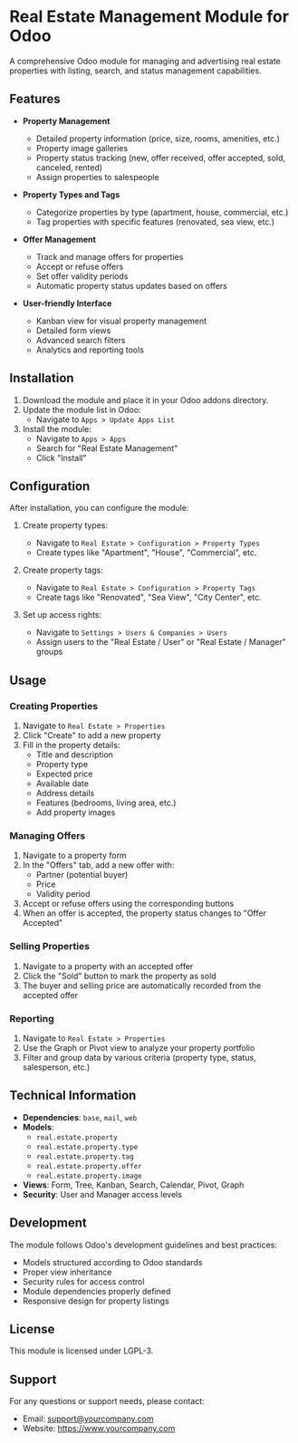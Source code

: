 # Real Estate Management Module for Odoo

A comprehensive Odoo module for managing and advertising real estate properties with listing, search, and status management capabilities.

## Features

- **Property Management**
  - Detailed property information (price, size, rooms, amenities, etc.)
  - Property image galleries
  - Property status tracking (new, offer received, offer accepted, sold, canceled, rented)
  - Assign properties to salespeople

- **Property Types and Tags**
  - Categorize properties by type (apartment, house, commercial, etc.)
  - Tag properties with specific features (renovated, sea view, etc.)

- **Offer Management**
  - Track and manage offers for properties
  - Accept or refuse offers
  - Set offer validity periods
  - Automatic property status updates based on offers

- **User-friendly Interface**
  - Kanban view for visual property management
  - Detailed form views
  - Advanced search filters
  - Analytics and reporting tools

## Installation

1. Download the module and place it in your Odoo addons directory.
2. Update the module list in Odoo:
   - Navigate to `Apps > Update Apps List`
3. Install the module:
   - Navigate to `Apps > Apps`
   - Search for "Real Estate Management"
   - Click "Install"

## Configuration

After installation, you can configure the module:

1. Create property types:
   - Navigate to `Real Estate > Configuration > Property Types`
   - Create types like "Apartment", "House", "Commercial", etc.

2. Create property tags:
   - Navigate to `Real Estate > Configuration > Property Tags`
   - Create tags like "Renovated", "Sea View", "City Center", etc.

3. Set up access rights:
   - Navigate to `Settings > Users & Companies > Users`
   - Assign users to the "Real Estate / User" or "Real Estate / Manager" groups

## Usage

### Creating Properties

1. Navigate to `Real Estate > Properties`
2. Click "Create" to add a new property
3. Fill in the property details:
   - Title and description
   - Property type
   - Expected price
   - Available date
   - Address details
   - Features (bedrooms, living area, etc.)
   - Add property images

### Managing Offers

1. Navigate to a property form
2. In the "Offers" tab, add a new offer with:
   - Partner (potential buyer)
   - Price
   - Validity period
3. Accept or refuse offers using the corresponding buttons
4. When an offer is accepted, the property status changes to "Offer Accepted"

### Selling Properties

1. Navigate to a property with an accepted offer
2. Click the "Sold" button to mark the property as sold
3. The buyer and selling price are automatically recorded from the accepted offer

### Reporting

1. Navigate to `Real Estate > Properties`
2. Use the Graph or Pivot view to analyze your property portfolio
3. Filter and group data by various criteria (property type, status, salesperson, etc.)

## Technical Information

- **Dependencies**: `base`, `mail`, `web`
- **Models**:
  - `real.estate.property`
  - `real.estate.property.type`
  - `real.estate.property.tag`
  - `real.estate.property.offer`
  - `real.estate.property.image`
- **Views**: Form, Tree, Kanban, Search, Calendar, Pivot, Graph
- **Security**: User and Manager access levels

## Development

The module follows Odoo's development guidelines and best practices:

- Models structured according to Odoo standards
- Proper view inheritance
- Security rules for access control
- Module dependencies properly defined
- Responsive design for property listings

## License

This module is licensed under LGPL-3.

## Support

For any questions or support needs, please contact:

- Email: support@yourcompany.com
- Website: https://www.yourcompany.com
